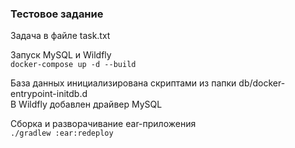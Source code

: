 ### Тестовое задание

Задача в файле task.txt

Запуск MySQL и Wildfly  
`docker-compose up -d --build`  

База данных инициализирована скриптами из папки db/docker-entrypoint-initdb.d  
В Wildfly добавлен драйвер MySQL

Сборка и разворачивание ear-приложения  
`./gradlew :ear:redeploy`
